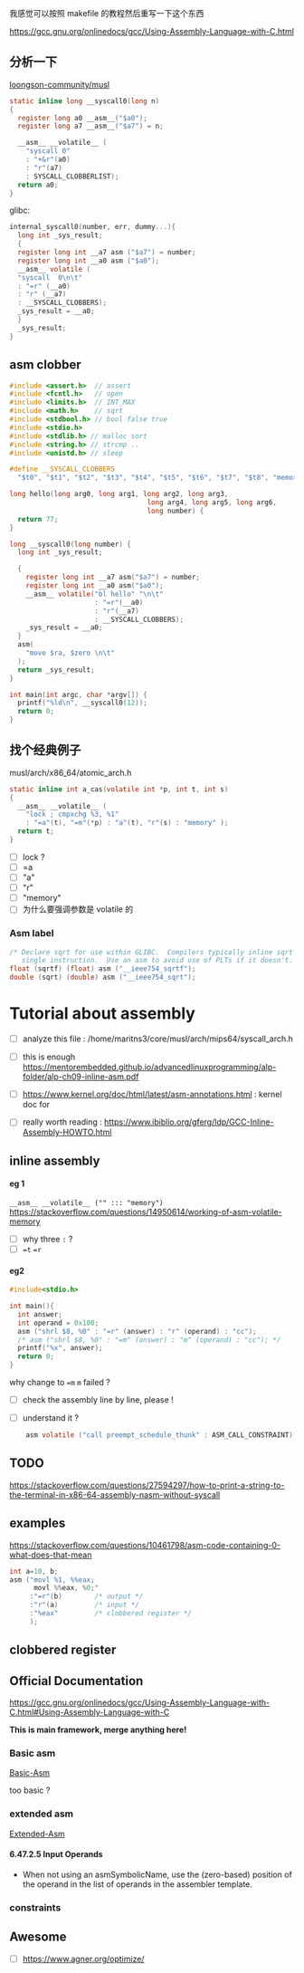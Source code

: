 我感觉可以按照 makefile 的教程然后重写一下这个东西

https://gcc.gnu.org/onlinedocs/gcc/Using-Assembly-Language-with-C.html

## 分析一下
[loongson-community/musl](https://github.com/loongson-community/musl/blob/b8191f5561f351da90e120cab4a739872808b8de/arch/loongarch64/syscall_arch.h#L17)

```c
static inline long __syscall0(long n)
{
  register long a0 __asm__("$a0");
  register long a7 __asm__("$a7") = n;

  __asm__ __volatile__ (
    "syscall 0"
    : "+&r"(a0)
    : "r"(a7)
    : SYSCALL_CLOBBERLIST);
  return a0;
}
```

glibc:
```c
internal_syscall0(number, err, dummy...){
  long int _sys_result;
  {
  register long int __a7 asm ("$a7") = number;
  register long int __a0 asm ("$a0");
  __asm__ volatile (
  "syscall  0\n\t"
  : "=r" (__a0)
  : "r" (__a7)
  : __SYSCALL_CLOBBERS);
  _sys_result = __a0;
  }
  _sys_result;
}
```



## asm clobber
```c
#include <assert.h>  // assert
#include <fcntl.h>   // open
#include <limits.h>  // INT_MAX
#include <math.h>    // sqrt
#include <stdbool.h> // bool false true
#include <stdio.h>
#include <stdlib.h> // malloc sort
#include <string.h> // strcmp ..
#include <unistd.h> // sleep

#define __SYSCALL_CLOBBERS                                                     \
  "$t0", "$t1", "$t2", "$t3", "$t4", "$t5", "$t6", "$t7", "$t8", "memory"

long hello(long arg0, long arg1, long arg2, long arg3,
                                  long arg4, long arg5, long arg6,
                                  long number) {
  return 77;
}

long __syscall0(long number) {
  long int _sys_result;

  {
    register long int __a7 asm("$a7") = number;
    register long int __a0 asm("$a0");
    __asm__ volatile("bl hello" "\n\t"
                     : "=r"(__a0)
                     : "r"(__a7)
                     : __SYSCALL_CLOBBERS);
    _sys_result = __a0;
  }
  asm(
    "move $ra, $zero \n\t"
  );
  return _sys_result;
}

int main(int argc, char *argv[]) {
  printf("%ld\n", __syscall0(12));
  return 0;
}
```

## 找个经典例子
musl/arch/x86_64/atomic_arch.h
```c
static inline int a_cas(volatile int *p, int t, int s)
{
  __asm__ __volatile__ (
    "lock ; cmpxchg %3, %1"
    : "=a"(t), "=m"(*p) : "a"(t), "r"(s) : "memory" );
  return t;
}
```
- [ ] lock ?
- [ ] =a
- [ ] "a"
- [ ] "r"
- [ ] "memory"
- [ ] 为什么要强调参数是 volatile 的

### Asm label
```c
/* Declare sqrt for use within GLIBC.  Compilers typically inline sqrt as a
   single instruction.  Use an asm to avoid use of PLTs if it doesn't.  */
float (sqrtf) (float) asm ("__ieee754_sqrtf");
double (sqrt) (double) asm ("__ieee754_sqrt");
```


# Tutorial about assembly

- [ ] analyze this file : /home/maritns3/core/musl/arch/mips64/syscall_arch.h

- [ ] this is enough https://mentorembedded.github.io/advancedlinuxprogramming/alp-folder/alp-ch09-inline-asm.pdf

- [ ] https://www.kernel.org/doc/html/latest/asm-annotations.html : kernel doc for

- [ ] really worth reading : https://www.ibiblio.org/gferg/ldp/GCC-Inline-Assembly-HOWTO.html

## inline assembly

#### eg 1
`__asm__ __volatile__ ("" ::: "memory")`
https://stackoverflow.com/questions/14950614/working-of-asm-volatile-memory

- [ ] why three `:` ?
- [ ] `=t` `=r`

#### eg2
```c
#include<stdio.h>

int main(){
  int answer;
  int operand = 0x100;
  asm ("shrl $8, %0" : "=r" (answer) : "r" (operand) : "cc");
  /* asm ("shrl $8, %0" : "=m" (answer) : "m" (operand) : "cc"); */
  printf("%x", answer);
  return 0;
}
```
why change to `=m` `m` failed ?
- [ ] check the assembly line by line, please !


- [ ] understand it ?
```c
	asm volatile ("call preempt_schedule_thunk" : ASM_CALL_CONSTRAINT)
```

## TODO
https://stackoverflow.com/questions/27594297/how-to-print-a-string-to-the-terminal-in-x86-64-assembly-nasm-without-syscall


## examples
https://stackoverflow.com/questions/10461798/asm-code-containing-0-what-does-that-mean
```c
int a=10, b;
asm ("movl %1, %%eax;
      movl %%eax, %0;"
     :"=r"(b)        /* output */
     :"r"(a)         /* input */
     :"%eax"         /* clobbered register */
     );
```

## clobbered register


## Official Documentation
https://gcc.gnu.org/onlinedocs/gcc/Using-Assembly-Language-with-C.html#Using-Assembly-Language-with-C

**This is main framework, merge anything here!**

### Basic asm
[Basic-Asm](https://gcc.gnu.org/onlinedocs/gcc/Basic-Asm.html#Basic-Asm)

too basic ?

### extended asm
[Extended-Asm](https://gcc.gnu.org/onlinedocs/gcc/Extended-Asm.html#Extended-Asm)

#### 6.47.2.5 Input Operands
- When not using an asmSymbolicName, use the (zero-based) position of the operand in the list of operands in the assembler template.


### constraints
[](https://stackoverflow.com/questions/3323445/what-is-the-difference-between-asm-asm-and-asm)

## Awesome
- [ ] https://www.agner.org/optimize/
